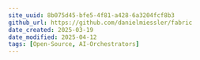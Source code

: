 ```yaml
---
site_uuid: 8b075d45-bfe5-4f81-a428-6a3204fcf8b3
github_url: https://github.com/danielmiessler/fabric
date_created: 2025-03-19
date_modified: 2025-04-12
tags: [Open-Source, AI-Orchestrators]
---
```









































































































































































































































































































































































































































































